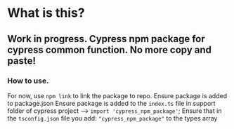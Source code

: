 # What is this?

## Work in progress. Cypress npm package for cypress common function. No more copy and paste!

### How to use.

For now, use `npm link` to link the package to repo.
Ensure package is added to package.json
Ensure package is added to the `index.ts` file in support folder of cypress project --> `import 'cypress_npm_package'`;
Ensure that in the `tsconfig.json` file you add: `"cypress_npm_package"` to the types array
